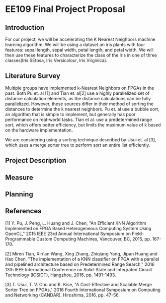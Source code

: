 # EE109 Final Project Proposal

## Introduction

For our project, we will be accelerating the K Nearest Neighbors machine learning algorithm. We will be using a dataset on iris plants with four features: sepal length, sepal width, petal length, and petal width. We will then use these features to characterize the class of the Iris in one of three classes(Iris SEtosa, Iris Versicolour, Iris Virginica).

## Literature Survey

Multiple groups have implemented k-Nearest Neighbors on FPGAs in the past. Both Pu et. al [1] and Tian et. al[2] use a highly parallelized set of distance calculation elements, as the distance calculations can be fully parallelized. However, these sources differ in their method of sorting the distances to determine the k nearest neighbors. Pu et. al use a bubble sort, an algorithm that is simple to implement, but generally has poor performance on real-world tasks. Tian et al. use a predetermined range sort, which offers better efficiency, but limits the maximum value of k based on the hardware implementation.

We are considering using a sorting technique described by Usui et. al [3], which uses a merge sorter tree to perform sort an entire list efficiently.

## Project Description

## Measure

## Planning


## References
[1] Y. Pu, J. Peng, L. Huang and J. Chen, "An Efficient KNN Algorithm Implemented on FPGA Based Heterogeneous Computing System Using OpenCL," 2015 IEEE 23rd Annual International Symposium on Field-Programmable Custom Computing Machines, Vancouver, BC, 2015, pp. 167-170.

[2] Miren Tian, Xin'an Wang, Xing Zhang, Zhiqiang Yang, Jipan Huang and Hao Chen, "The implementation of a KNN classifier on FPGA with a parallel and pipelined architecture based on Predetermined Range Search," 2016 13th IEEE International Conference on Solid-State and Integrated Circuit Technology (ICSICT), Hangzhou, 2016, pp. 1491-1493.

[3] T. Usui, T. V. Chu and K. Kise, "A Cost-Effective and Scalable Merge Sorter Tree on FPGAs," 2016 Fourth International Symposium on Computing and Networking (CANDAR), Hiroshima, 2016, pp. 47-56.
